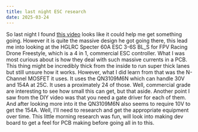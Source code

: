 ```yaml
---
title: last night ESC research
date: 2025-03-24
---
```


So last night I found [this video](https://youtu.be/8LXPcJD6hEA?si=CDZh7bLm7wNlaAXb) looks like it could help me get something going. However it is quite the massive design he got going there, this lead me into looking at the HGLRC Specter 60A ESC 3-6S BL_S for FPV Racing Drone Freestyle, which is a 4 in 1, commercial ESC controller. What I was most curious about is how they deal with such massive currents in a PCB. This thing might be incredibly thick from the inside to run super thick lanes but still unsure how it works. However, what I did learn from that was the N-Channel MOSFET it uses. It uses the QN3109M6N which can handle 30V and 154A at 25C. It uses a proximately 24 of those. Well, commercial grade are interesting to see how small this can get, but that aside. Another point I saw from the DIY video was that you need a gate driver for each of them. And after looking more into it the QN3109M6N also seems to require 10V to get the 154A. Well, I'll need to research and get the appropriate equipment over time. This little morning research was fun, will look into making dev board to get a feel for PCB making before going all in to this.
